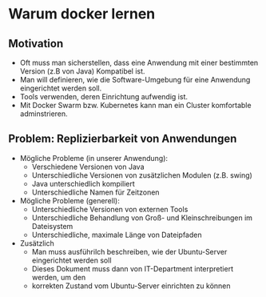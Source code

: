 # Warum docker lernen

## Motivation

* Oft muss man sicherstellen, dass eine Anwendung mit einer bestimmten 
Version (z.B von Java) Kompatibel ist.
* Man will definieren, wie die Software-Umgebung für eine Anwendung 
eingerichtet werden soll.
* Tools verwenden, deren Einrichtung aufwendig ist.
* Mit Docker Swarm bzw. Kubernetes kann man ein Cluster komfortable adminstrieren.

## Problem: Replizierbarkeit von Anwendungen

* Mögliche Probleme (in unserer Anwendung):
  * Verschiedene Versionen von Java
  * Unterschiedliche Versionen von zusätzlichen Modulen (z.B. swing)
  * Java unterschiedlich kompiliert
  * Unterschiedliche Namen für Zeitzonen
* Mögliche Probleme (generell):
  * Unterschiedliche Versionen von externen Tools
  * Unterschiedliche Behandlung von Groß- und Kleinschreibungen im Dateisystem
  * Unterschiedliche, maximale Länge von Dateipfaden
* Zusätzlich
  * Man muss ausführilch beschreiben, wie der Ubuntu-Server eingerichtet werden soll
  * Dieses Dokument muss dann von IT-Department interpretiert werden, um den 
  * korrekten Zustand vom Ubuntu-Server einrichten zu können